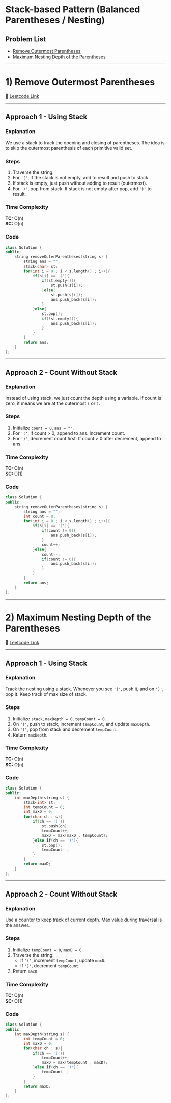 # Stack-based Pattern (Balanced Parentheses / Nesting)

## Problem List

- [Remove Outermost Parentheses](https://leetcode.com/problems/remove-outermost-parentheses)
- [Maximum Nesting Depth of the Parentheses](https://leetcode.com/problems/maximum-nesting-depth-of-the-parentheses)

---

# 1) Remove Outermost Parentheses  
🔗 [Leetcode Link](https://leetcode.com/problems/remove-outermost-parentheses)

---

## Approach 1 - Using Stack

### Explanation  
We use a stack to track the opening and closing of parentheses. The idea is to skip the outermost parenthesis of each primitive valid set.

### Steps  
1. Traverse the string.
2. For `'('`, if the stack is not empty, add to result and push to stack.
3. If stack is empty, just push without adding to result (outermost).
4. For `')'`, pop from stack. If stack is not empty after pop, add `')'` to result.

### Time Complexity  
**TC:** O(n)  
**SC:** O(n)

### Code
```cpp
class Solution {
public:
    string removeOuterParentheses(string s) {
        string ans = "";
        stack<char> st;
        for(int i = 0 ; i < s.length() ; i++){
            if(s[i] == '('){
                if(st.empty()){
                    st.push(s[i]);
                }else{
                    st.push(s[i]);
                    ans.push_back(s[i]);
                }
            }else{
                st.pop();
                if(!st.empty()){
                    ans.push_back(s[i]);
                }
            }
        }
        return ans;
    }
};
```

---

## Approach 2 - Count Without Stack

### Explanation  
Instead of using stack, we just count the depth using a variable. If count is zero, it means we are at the outermost `(` or `)`.

### Steps  
1. Initialize `count = 0`, `ans = ""`.
2. For `'('`, if count > 0, append to ans. Increment count.
3. For `')'`, decrement count first. If count > 0 after decrement, append to ans.

### Time Complexity  
**TC:** O(n)  
**SC:** O(1)

### Code
```cpp
class Solution {
public:
    string removeOuterParentheses(string s) {
        string ans = "";
        int count = 0;
        for(int i = 0 ; i < s.length() ; i++){
            if(s[i] == '('){
                if(count != 0){
                    ans.push_back(s[i]);
                }
                count++;
            }else{
                count--;
                if(count != 0){
                    ans.push_back(s[i]);
                }
            }
        }
        return ans;
    }
};
```

---

# 2) Maximum Nesting Depth of the Parentheses  
🔗 [Leetcode Link](https://leetcode.com/problems/maximum-nesting-depth-of-the-parentheses)

---

## Approach 1 - Using Stack

### Explanation  
Track the nesting using a stack. Whenever you see `'('`, push it, and on `')'`, pop it. Keep track of max size of stack.

### Steps  
1. Initialize `stack`, `maxDepth = 0`, `tempCount = 0`.
2. On `'('`, push to stack, increment `tempCount`, and update `maxDepth`.
3. On `')'`, pop from stack and decrement `tempCount`.
4. Return `maxDepth`.

### Time Complexity  
**TC:** O(n)  
**SC:** O(n)

### Code
```cpp
class Solution {
public:
    int maxDepth(string s) {
        stack<int> st;
        int tempCount = 0;
        int maxD = 0;
        for(char ch : s){
            if(ch == '('){
                st.push(ch);
                tempCount++;
                maxD = max(maxD , tempCount);
            }else if(ch == ')'){
                st.pop();
                tempCount--;
            }
        }
        return maxD;
    }
};
```

---

## Approach 2 - Count Without Stack

### Explanation  
Use a counter to keep track of current depth. Max value during traversal is the answer.

### Steps  
1. Initialize `tempCount = 0`, `maxD = 0`.
2. Traverse the string:
   - If `'('`, increment `tempCount`, update `maxD`.
   - If `')'`, decrement `tempCount`.
3. Return `maxD`.

### Time Complexity  
**TC:** O(n)  
**SC:** O(1)

### Code
```cpp
class Solution {
public:
    int maxDepth(string s) {
        int tempCount = 0;
        int maxD = 0;
        for(char ch : s){
            if(ch == '('){
                tempCount++;
                maxD = max(tempCount , maxD);
            }else if(ch == ')'){
                tempCount--;
            }
        }
        return maxD;
    }
};
```
